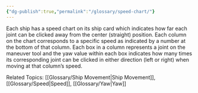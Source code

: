 ```yaml
---
{"dg-publish":true,"permalink":"/glossary/speed-chart/"}
---
```


Each ship has a speed chart on its ship card which indicates how far each joint can be clicked away from the center (straight) position. Each column on the chart corresponds to a specific speed as indicated by a number at the bottom of that column. Each box in a column represents a joint on the maneuver tool and the yaw value within each box indicates how many times its corresponding joint can be clicked in either direction (left or right) when moving at that column’s speed.

Related Topics: [[Glossary/Ship Movement\|Ship Movement]], [[Glossary/Speed\|Speed]], [[Glossary/Yaw\|Yaw]]